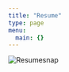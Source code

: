 ```yaml
---
title: "Resume"
type: page
menu:
  main: {}
---
```


![Resumesnap](https://raw.githubusercontent.com/santacruzm/NewWebsite-/blob/master/content/post/Resumesnap.png)
